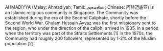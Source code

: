 AHMADIYYA (Malay: Ahmadiyah; Tamil: அகமதியா; Chinese: 阿赫迈底亚) is an Islamic religious community in Singapore. The Community was established during the era of the Second Caliphate, shortly before the Second World War. Ghulam Hussain Ayyaz was the first missionary sent to the region, who under the direction of the caliph, arrived in 1935, in a period when the territory was part of the Straits Settlements.[1] In the 1970s, the Community had roughly 200 followers, represented by 1-2% of the Muslim population.[2]
